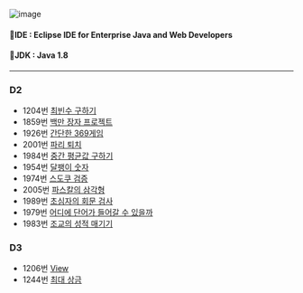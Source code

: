 ![image](https://github.com/user-attachments/assets/3a638bb7-34d8-4161-85ca-93d4e0da8ffb)

#### 🚩IDE : Eclipse IDE for Enterprise Java and Web Developers
#### 🚩JDK : Java 1.8

---

### D2
- 1204번 [최빈수 구하기](https://github.com/HOONSSAC/SWEA-coding-test/blob/main/src/SWEA_1204.java)
- 1859번 [백만 장자 프로젝트](https://github.com/HOONSSAC/SWEA-coding-test/blob/main/src/SWEA_1859.java)
- 1926번 [간단한 369게임](https://github.com/HOONSSAC/SWEA-coding-test/blob/main/src/SWEA_1926.java)
- 2001번 [파리 퇴치](https://github.com/HOONSSAC/SWEA-coding-test/blob/main/src/SWEA_2001.java)
- 1984번 [중간 평균값 구하기](https://github.com/HOONSSAC/SWEA-coding-test/blob/main/src/SWEA_1984.java)
- 1954번 [달팽이 숫자](https://github.com/HOONSSAC/SWEA-coding-test/blob/main/src/SWEA_1954.java)
- 1974번 [스도쿠 검증](https://github.com/HOONSSAC/SWEA-coding-test/blob/main/src/SWEA_1974.java)
- 2005번 [파스칼의 삼각형](https://github.com/HOONSSAC/SWEA-coding-test/blob/main/src/SWEA_2005.java)
- 1989번 [초심자의 회문 검사](https://github.com/HOONSSAC/SWEA-coding-test/blob/main/src/SWEA_1989.java)
- 1979번 [어디에 단어가 들어갈 수 있을까](https://github.com/HOONSSAC/SWEA-coding-test/blob/main/src/SWEA_1979.java)
- 1983번 [조교의 성적 매기기](https://github.com/HOONSSAC/SWEA-coding-test/blob/main/src/SWEA_1983.java)

### D3
- 1206번 [View](https://github.com/HOONSSAC/SWEA-coding-test/blob/main/src/SWEA_1206.java)
- 1244번 [최대 상금](https://github.com/HOONSSAC/SWEA-coding-test/blob/main/src/SWEA_1244.java)

